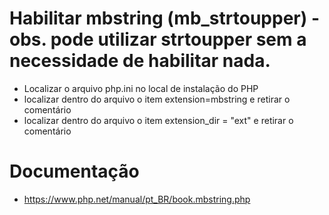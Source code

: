 # Habilitar mbstring (mb_strtoupper) - obs. pode utilizar strtoupper sem a necessidade de habilitar nada.
- Localizar o arquivo php.ini no local de instalação do PHP
- localizar dentro do arquivo o item extension=mbstring e retirar o comentário
- localizar dentro do arquivo o item extension_dir = "ext" e retirar o comentário


# Documentação
- https://www.php.net/manual/pt_BR/book.mbstring.php